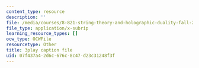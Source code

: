 ```yaml
---
content_type: resource
description: ''
file: /media/courses/8-821-string-theory-and-holographic-duality-fall-2014/07f437a42d6c676c8c47d23c31248f3f_WVOIk8en6YE.srt
file_type: application/x-subrip
learning_resource_types: []
ocw_type: OCWFile
resourcetype: Other
title: 3play caption file
uid: 07f437a4-2d6c-676c-8c47-d23c31248f3f
---
```

